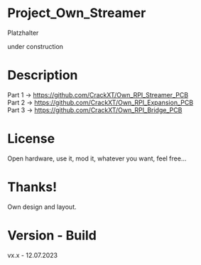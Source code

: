 # Project_Own_Streamer

Platzhalter

under construction

# Description

Part 1 -> https://github.com/CrackXT/Own_RPI_Streamer_PCB<br>
Part 2 -> https://github.com/CrackXT/Own_RPI_Expansion_PCB<br>
Part 3 -> https://github.com/CrackXT/Own_RPI_Bridge_PCB<br>

# License

Open hardware, use it, mod it, whatever you want, feel free...

# Thanks!

Own design and layout.

# Version - Build

vx.x - 12.07.2023
